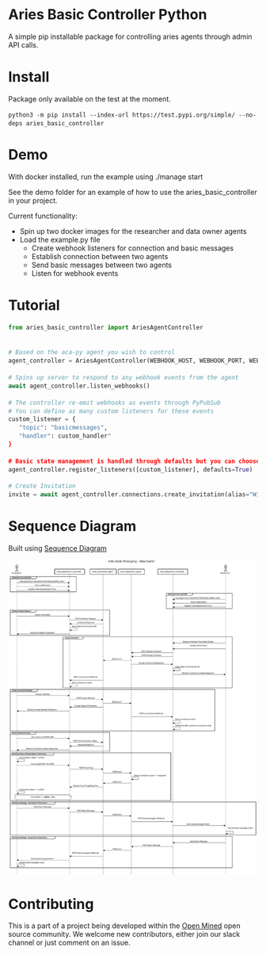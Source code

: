 # Aries Basic Controller Python

A simple pip installable package for controlling aries agents through admin API calls.

# Install

Package only available on the test at the moment.

`python3 -m pip install --index-url https://test.pypi.org/simple/ --no-deps aries_basic_controller`


# Demo

With docker installed, run the example using ./manage start

See the demo folder for an example of how to use the aries_basic_controller in your project.

Current functionality:
* Spin up two docker images for the researcher and data owner agents
* Load the example.py file
    * Create webhook listeners for connection and basic messages
    * Establish connection between two agents
    * Send basic messages between two agents
    * Listen for webhook events


# Tutorial

```python
from aries_basic_controller import AriesAgentController


# Based on the aca-py agent you wish to control
agent_controller = AriesAgentController(WEBHOOK_HOST, WEBHOOK_PORT, WEBHOOK_BASE, ADMIN_URL)

# Spins up server to respond to any webhook events from the agent
await agent_controller.listen_webhooks()

# The controller re-emit webhooks as events through PyPubSub
# You can define as many custom listeners for these events
custom_listener = {
   "topic": "basicmessages",
   "handler": custom_handler"
}

# Basic state management is handled through defaults but you can choose to pass in a set of listeners as an array
agent_controller.register_listeners([custom_listener], defaults=True)

# Create Invitation
invite = await agent_controller.connections.create_invitation(alias="Will")


```

# Sequence Diagram

Built using [Sequence Diagram](https://sequencediagram.org)

![Sequence Diagram](./sequence_diagrams/controller_basic_messaging.svg)

# Contributing

This is a part of a project being developed within the [Open Mined](https://openmined.org) open source community. We welcome new contributors, either join our slack channel or just comment on an issue.
